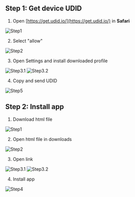 ## Step 1: Get device UDID
 1. Open [https://get.udid.io/](https://get.udid.io/) in **Safari**

![Step1](https://i.ibb.co/2nXFwDg/IMG-3028.png)

2. Select "allow" 

![Step2](https://i.ibb.co/0B2LZ0L/IMG-3029.jpg)

3. Open Settings and install downloaded profile 

![Step3.1](https://i.ibb.co/7JwSbzR/IMG-3030.jpg)
![Step3.2](https://i.ibb.co/pRw1k4V/IMG-3031.jpg)

4. Copy and send UDID

![Step5](https://i.ibb.co/419699P/IMG-3032.jpg)

## Step 2: Install app
1. Download html file

![Step1](https://i.ibb.co/rGNH1RZ/IMG-3033.jpg)

2. Open html file in downloads

![Step2](https://i.ibb.co/Lz5V7Cg/IMG-3034.jpg)

3. Open link

![Step3.1](https://i.ibb.co/Nx5ZYwf/IMG-3035.png)
![Step3.2](https://i.ibb.co/64rKrQJ/IMG-3036.jpg)

4. Install app

![Step4](https://i.ibb.co/y4PPDxy/IMG-3037.jpg)
